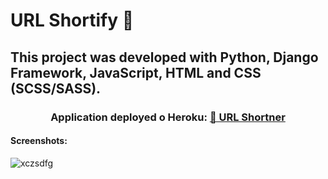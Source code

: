 # URL Shortify 🔗

## This project was developed with Python, Django Framework, JavaScript, HTML and CSS (SCSS/SASS).

<h3 align="center"> Application deployed o Heroku: <a href="https://shurls-ag.herokuapp.com/">🔗 URL Shortner</a></h3>

<h4> Screenshots: </h4>

![xczsdfg](https://user-images.githubusercontent.com/25774210/160290228-dc6ba95e-e9c4-455e-bb76-dd986ebe268f.png)


